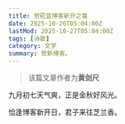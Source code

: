 ```yaml
---
title: 贺菘蓝博客新开之喜
date: 2025-10-26T05:04:00Z
lastMod: 2025-10-27T05:04:00Z
tags: [诗歌]
category: 文学
summary: 贺新博客。
---
```


> 该篇文章作者为**黄剑尺**

九月初七天气爽，正是金秋好风光。

恰逢博客新开日，君子来往芝兰香。
